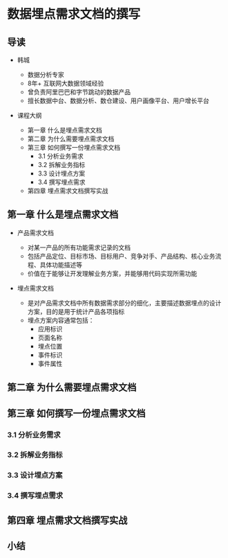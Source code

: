 
# 数据埋点需求文档的撰写

## 导读

- 韩城
  - 数据分析专家
  - 8年+ 互联网大数据领域经验
  - 曾负责阿里巴巴和字节跳动的数据产品
  - 擅长数据中台、数据分析、数仓建设、用户画像平台、用户增长平台

- 课程大纲
  - 第一章 什么是埋点需求文档
  - 第二章 为什么需要埋点需求文档
  - 第三章 如何撰写一份埋点需求文档
    - 3.1 分析业务需求
    - 3.2 拆解业务指标
    - 3.3 设计埋点方案
    - 3.4 撰写埋点需求
  - 第四章 埋点需求文档撰写实战

## 第一章 什么是埋点需求文档

- 产品需求文档
  - 对某一产品的所有功能需求记录的文档
  - 包括产品定位、目标市场、目标用户、竞争对手、产品结构、核心业务流程、具体功能描述等
  - 价值在于能够让开发理解业务方案，并能够用代码实现所需功能
&nbsp;

- 埋点需求文档
  - 是对产品需求文档中所有数据需求部分的细化，主要描述数据埋点的设计方案，目的是用于统计产品各项指标
  - 埋点方案内容通常包括：
    - 应用标识
    - 页面名称
    - 埋点位置
    - 事件标识
    - 事件属性

## 第二章 为什么需要埋点需求文档

## 第三章 如何撰写一份埋点需求文档

### 3.1 分析业务需求

### 3.2 拆解业务指标

### 3.3 设计埋点方案

### 3.4 撰写埋点需求

## 第四章 埋点需求文档撰写实战

## 小结
